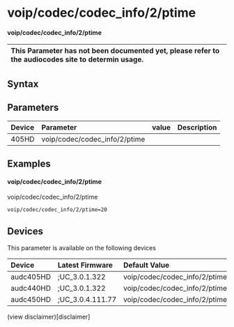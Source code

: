 ﻿---
description: voip/codec/codec_info/2/ptime
search: false
---

# voip/codec/codec_info/2/ptime

#### voip/codec/codec_info/2/ptime


| This Parameter has not been documented yet, please refer to the audiocodes site to determin usage.  | 
| :--- |

## Syntax

## Parameters
|Device|Parameter|value|Description|
|:---|:---|:---|:---|
| 405HD | voip/codec/codec_info/2/ptime |  |  |

## Examples
#### voip/codec/codec_info/2/ptime

voip/codec/codec_info/2/ptime

```
voip/codec/codec_info/2/ptime=20
```

## Devices
This parameter is available on the following devices

| Device | Latest Firmware | Default Value |
|:---|:---|:---|
| audc405HD | ;UC_3.0.1.322 | voip/codec/codec_info/2/ptime=20 
| audc440HD | ;UC_3.0.1.322 | voip/codec/codec_info/2/ptime=20 
| audc450HD | ;UC_3.0.4.111.77 | voip/codec/codec_info/2/ptime=20 

(view disclaimer)[disclaimer]
